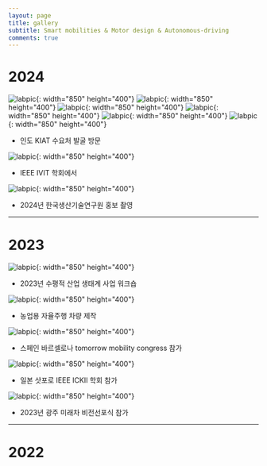 ```yaml
---
layout: page
title: gallery
subtitle: Smart mobilities & Motor design & Autonomous-driving
comments: true
---
```


# 2024

![labpic](https://github.com/hrchalab/hrchalab.github.io/blob/master/assets/img/india1.jpg?raw=true){: width="850" height="400"}
![labpic](https://github.com/hrchalab/hrchalab.github.io/blob/master/assets/img/india2.jpg?raw=true){: width="850" height="400"}
![labpic](https://github.com/hrchalab/hrchalab.github.io/blob/master/assets/img/india3.jpg?raw=true){: width="850" height="400"}
![labpic](https://github.com/hrchalab/hrchalab.github.io/blob/master/assets/img/india4.jpg?raw=true){: width="850" height="400"}
![labpic](https://github.com/hrchalab/hrchalab.github.io/blob/master/assets/img/india5.jpg?raw=true){: width="850" height="400"}
![labpic](https://github.com/hrchalab/hrchalab.github.io/blob/master/assets/img/india6.jpg?raw=true){: width="850" height="400"}
- 인도 KIAT 수요처 발굴 방문

![labpic](https://github.com/hrchalab/hrchalab.github.io/blob/master/assets/img/20240602_IVIT.jpg?raw=true){: width="850" height="400"}
- IEEE IVIT 학회에서

![labpic](https://github.com/hrchalab/hrchalab.github.io/blob/master/assets/img/20240529_홍보.jpg?raw=true){: width="850" height="400"}
- 2024년 한국생산기술연구원 홍보 촬영
---

# 2023
![labpic](https://github.com/hrchalab/hrchalab.github.io/blob/master/assets/img/Aboutus.jpg?raw=true){: width="850" height="400"}
- 2023년 수평적 산업 생태계 사업 워크숍

![labpic](https://github.com/hrchalab/hrchalab.github.io/blob/master/assets/img/20231206_농업.jpg?raw=true){: width="850" height="400"}
- 농업용 자율주행 차량 제작

![labpic](https://github.com/hrchalab/hrchalab.github.io/blob/master/assets/img/20231107_스페인.jpg?raw=true){: width="850" height="400"}
- 스페인 바르셀로나 tomorrow mobility congress 참가

![labpic](https://github.com/hrchalab/hrchalab.github.io/blob/master/assets/img/20230812_ICKII2.jpg?raw=true){: width="850" height="400"}
- 일본 삿포로 IEEE ICKII 학회 참가

![labpic](https://github.com/hrchalab/hrchalab.github.io/blob/master/assets/img/20230329_김대중.jpg?raw=true){: width="850" height="400"}
- 2023년 광주 미래차 비전선포식 참가
---

# 2022


